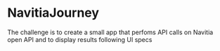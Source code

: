 # NavitiaJourney
The challenge is to create a small app that perfoms API calls on Navitia open API and to display results following UI specs
